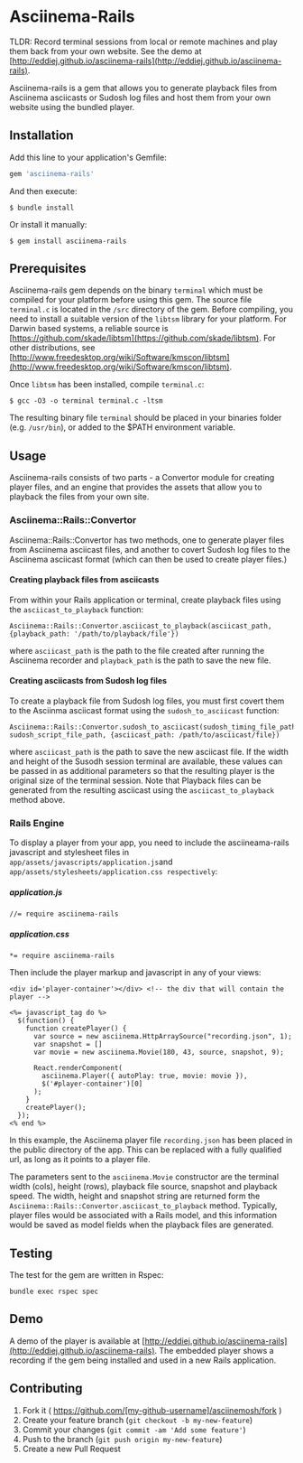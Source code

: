 # Asciinema-Rails

TLDR: Record terminal sessions from local or remote machines and play them back from your own website. See the demo at [http://eddiej.github.io/asciinema-rails](http://eddiej.github.io/asciinema-rails).

Asciinema-rails is a gem that allows you to generate playback files from Asciinema asciicasts or Sudosh log files and host them from your own website using the bundled player.

## Installation

Add this line to your application's Gemfile:

```ruby
gem 'asciinema-rails'
```

And then execute:

    $ bundle install

Or install it manually:

    $ gem install asciinema-rails

## Prerequisites

Asciinema-rails gem depends on the binary `terminal` which must be compiled for your platform before using this gem. The source file `terminal.c` is located in the `/src` directory of the gem. Before compiling, you need to install a suitable version of the `libtsm` library for your platform. For Darwin based systems, a reliable source is 
[https://github.com/skade/libtsm](https://github.com/skade/libtsm). For other distributions, see [http://www.freedesktop.org/wiki/Software/kmscon/libtsm](http://www.freedesktop.org/wiki/Software/kmscon/libtsm).

Once `libtsm` has been installed, compile `terminal.c`:

    $ gcc -O3 -o terminal terminal.c -ltsm

The resulting binary file `terminal` should be placed in your binaries folder (e.g. `/usr/bin`), or added to the $PATH environment variable.


## Usage

Asciinema-rails consists of two parts - a Convertor module for creating player files, and an engine that provides the assets that allow you to playback the files from your own site.

### Asciinema::Rails::Convertor

Asciinema::Rails::Convertor has two methods, one to generate player files from Asciinema asciicast files, and another to covert Sudosh log files to the Asciinema asciicast format (which can then be used to create player files.)

#### Creating playback files from asciicasts
From within your Rails application or terminal, create playback files using the `asciicast_to_playback` function:

    Asciinema::Rails::Convertor.asciicast_to_playback(asciicast_path, {playback_path: '/path/to/playback/file'})

where `asciicast_path` is the path to the file created after running the Asciinema recorder and `playback_path` is the path to save the new file.

#### Creating asciicasts from Sudosh log files
To create a playback file from Sudosh log files, you must first covert them to the Asciinma asciicast format using the `sudosh_to_asciicast` function:

    Asciinema::Rails::Convertor.sudosh_to_asciicast(sudosh_timing_file_path, sudosh_script_file_path, {asciicast_path: /path/to/asciicast/file})

where `asciicast_path` is the path to save the new asciicast file. If the width and height of the Susodh session terminal are available, these values can be passed in as additional parameters so that the resulting player is the original size of the terminal session. Note that Playback files can be generated from the resulting asciicast using the `asciicast_to_playback` method above. 

### Rails Engine

To display a player from your app, you need to include the asciineama-rails javascript and stylesheet files in ```app/assets/javascripts/application.js```and ```app/assets/stylesheets/application.css respectively```:

##### application.js
    //= require asciinema-rails

##### application.css
    *= require asciinema-rails
 
Then include the player markup and javascript in any of your views:

    <div id='player-container'></div> <!-- the div that will contain the player -->

    <%= javascript_tag do %>
      $(function() {
        function createPlayer() {
          var source = new asciinema.HttpArraySource("recording.json", 1);
          var snapshot = []
          var movie = new asciinema.Movie(180, 43, source, snapshot, 9);

          React.renderComponent(
            asciinema.Player({ autoPlay: true, movie: movie }),
            $('#player-container')[0]
          );
        }
        createPlayer();
      });
    <% end %>

In this example, the Asciinema player file `recording.json` has been placed in the public directory of the app. This can be replaced with a fully qualified url, as long as it points to a player file.

The parameters sent to the `asciinema.Movie` constructor are the terminal width (cols), height (rows), playback file source, snapshot and playback speed. 
The width, height and snapshot string are returned form the `Asciinema::Rails::Convertor.asciicast_to_playback` method. Typically, player files would be associated with a Rails model, and this information would be saved as model fields when the playback files are generated.


## Testing
The test for the gem are written in Rspec:

    bundle exec rspec spec

## Demo
A demo of the player is available at [http://eddiej.github.io/asciinema-rails](http://eddiej.github.io/asciinema-rails). The embedded player shows a recording if the gem being installed and used in a new Rails application.

## Contributing

1. Fork it ( https://github.com/[my-github-username]/asciinemosh/fork )
2. Create your feature branch (`git checkout -b my-new-feature`)
3. Commit your changes (`git commit -am 'Add some feature'`)
4. Push to the branch (`git push origin my-new-feature`)
5. Create a new Pull Request

